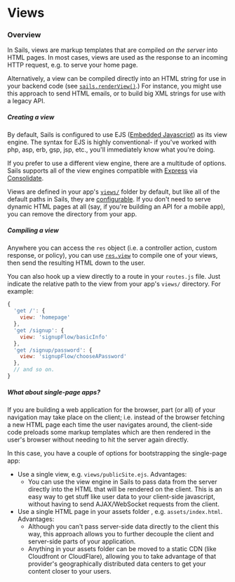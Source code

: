 # Views
### Overview

In Sails, views are markup templates that are compiled _on the server_ into HTML pages.  In most cases, views are used as the response to an incoming HTTP request, e.g. to serve your home page.

Alternatively, a view can be compiled directly into an HTML string for use in your backend code (see [`sails.renderView()`](https://github.com/balderdashy/sails-docs/blob/master/PAGE_NEEDED.md).)  For instance, you might use this approach to send HTML emails, or to build big XML strings for use with a legacy API.


##### Creating a view

By default, Sails is configured to use EJS ([Embedded Javascript](http://embeddedjs.com/)) as its view engine.  The syntax for EJS is highly conventional- if you've worked with php, asp, erb, gsp, jsp, etc., you'll immediately know what you're doing.

If you prefer to use a different view engine, there are a multitude of options.  Sails supports all of the view engines compatible with [Express](https://github.com/balderdashy/sails-docs/blob/master/PAGE_NEEDED.md) via [Consolidate](https://github.com/visionmedia/consolidate.js/).

Views are defined in your app's [`views/`](http://sailsjs.com/documentation/anatomy/myApp/views) folder by default, but like all of the default paths in Sails, they are [configurable](https://github.com/balderdashy/sails-docs/blob/master/PAGE_NEEDED.md).  If you don't need to serve dynamic HTML pages at all (say, if you're building an API for a mobile app), you can remove the directory from your app.


##### Compiling a view

Anywhere you can access the `res` object (i.e. a controller action, custom response, or policy), you can use [`res.view`](http://sailsjs.com/documentation/reference/response-res/res-view) to compile one of your views, then send the resulting HTML down to the user.

You can also hook up a view directly to a route in your `routes.js` file.  Just indicate the relative path to the view from your app's `views/` directory.  For example:

```javascript
{
  'get /': {
    view: 'homepage'
  },
  'get /signup': {
    view: 'signupFlow/basicInfo'
  },
  'get /signup/password': {
    view: 'signupFlow/chooseAPassword'
  },
  // and so on.
}
```

##### What about single-page apps?

If you are building a web application for the browser, part (or all) of your navigation may take place on the client; i.e. instead of the browser fetching a new HTML page each time the user navigates around, the client-side code preloads some markup templates which are then rendered in the user's browser without needing to hit the server again directly.

In this case, you have a couple of options for bootstrapping the single-page app:

+ Use a single view, e.g. `views/publicSite.ejs`.  Advantages:
  + You can use the view engine in Sails to pass data from the server directly into the HTML that will be rendered on the client.  This is an easy way to get stuff like user data to your client-side javascript, without having to send AJAX/WebSocket requests from the client.
+ Use a single HTML page in your assets folder , e.g. `assets/index.html`. Advantages:
  + Although you can't pass server-side data directly to the client this way, this approach allows you to further decouple the client and server-side parts of your application.
  + Anything in your assets folder can be moved to a static CDN (like Cloudfront or CloudFlare), allowing you to take advantage of that provider's geographically distributed data centers to get your content closer to your users.



<docmeta name="displayName" value="Views">
